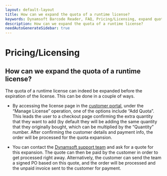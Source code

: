 ```yaml
---
layout: default-layout
title: How can we expand the quota of a runtime license?
keywords: Dynamsoft Barcode Reader, FAQ, Pricing/Licensing, expand quota
description: How can we expand the quota of a runtime license?
needAutoGenerateSidebar: true
---
```


# Pricing/Licensing

## How can we expand the quota of a runtime license?

The quota of a runtime license can indeed be expanded before the expiration of the license. This can be done in a couple of ways.

- By accessing the license page in the [customer portal](https://www.dynamsoft.com/customer/license/fullLicense), under the “Manage License” operation, one of the options include “Add Quota”. This leads the user to a checkout page confirming the extra quantity that they want to add (by default they will be adding the same quantity that they originally bought, which can be multiplied by the “Quantity” number. After confirming the customer details and payment info, the order will be processed for the quota expansion.

- You can contact the [Dynamsoft support team](https://www.dynamsoft.com/company/contact/) and ask for a quote for this expansion. The quote can then be paid by the customer in order to get processed right away. Alternatively, the customer can send the team a signed PO based on this quote, and the order will be processed and the unpaid invoice sent to the customer for payment.
